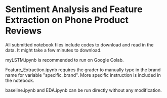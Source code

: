 # Sentiment Analysis and Feature Extraction on Phone Product Reviews

All submitted notebook files include codes to download and read in the data. 
It might take a few minutes to download.

myLSTM.ipynb is recommended to run on Google Colab. 

Feature_Extraction.ipynb requires the grader to manually type in the brand name 
for variable "specific_brand". More specific instruction is included in the notebook.

baseline.ipynb and EDA.ipynb can be run directly without any modification.
